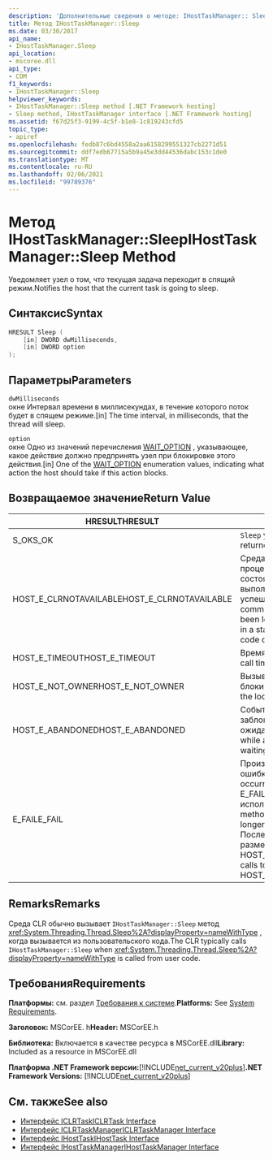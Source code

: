 ```yaml
---
description: 'Дополнительные сведения о методе: IHostTaskManager:: Sleep'
title: Метод IHostTaskManager::Sleep
ms.date: 03/30/2017
api_name:
- IHostTaskManager.Sleep
api_location:
- mscoree.dll
api_type:
- COM
f1_keywords:
- IHostTaskManager::Sleep
helpviewer_keywords:
- IHostTaskManager::Sleep method [.NET Framework hosting]
- Sleep method, IHostTaskManager interface [.NET Framework hosting]
ms.assetid: f67d25f3-9199-4c5f-b1e8-1c819243cfd5
topic_type:
- apiref
ms.openlocfilehash: fedb87c6bd4558a2aa6158299551327cb2271d51
ms.sourcegitcommit: ddf7edb67715a5b9a45e3dd44536dabc153c1de0
ms.translationtype: MT
ms.contentlocale: ru-RU
ms.lasthandoff: 02/06/2021
ms.locfileid: "99789376"
---
```

# <a name="ihosttaskmanagersleep-method"></a><span data-ttu-id="40ca3-103">Метод IHostTaskManager::Sleep</span><span class="sxs-lookup"><span data-stu-id="40ca3-103">IHostTaskManager::Sleep Method</span></span>

<span data-ttu-id="40ca3-104">Уведомляет узел о том, что текущая задача переходит в спящий режим.</span><span class="sxs-lookup"><span data-stu-id="40ca3-104">Notifies the host that the current task is going to sleep.</span></span>  
  
## <a name="syntax"></a><span data-ttu-id="40ca3-105">Синтаксис</span><span class="sxs-lookup"><span data-stu-id="40ca3-105">Syntax</span></span>  
  
```cpp  
HRESULT Sleep (  
    [in] DWORD dwMilliseconds,  
    [in] DWORD option  
);  
```  
  
## <a name="parameters"></a><span data-ttu-id="40ca3-106">Параметры</span><span class="sxs-lookup"><span data-stu-id="40ca3-106">Parameters</span></span>  

 `dwMilliseconds`  
 <span data-ttu-id="40ca3-107">окне Интервал времени в миллисекундах, в течение которого поток будет в спящем режиме.</span><span class="sxs-lookup"><span data-stu-id="40ca3-107">[in] The time interval, in milliseconds, that the thread will sleep.</span></span>  
  
 `option`  
 <span data-ttu-id="40ca3-108">окне Одно из значений перечисления [WAIT_OPTION](wait-option-enumeration.md) , указывающее, какое действие должно предпринять узел при блокировке этого действия.</span><span class="sxs-lookup"><span data-stu-id="40ca3-108">[in] One of the [WAIT_OPTION](wait-option-enumeration.md) enumeration values, indicating what action the host should take if this action blocks.</span></span>  
  
## <a name="return-value"></a><span data-ttu-id="40ca3-109">Возвращаемое значение</span><span class="sxs-lookup"><span data-stu-id="40ca3-109">Return Value</span></span>  
  
|<span data-ttu-id="40ca3-110">HRESULT</span><span class="sxs-lookup"><span data-stu-id="40ca3-110">HRESULT</span></span>|<span data-ttu-id="40ca3-111">Описание:</span><span class="sxs-lookup"><span data-stu-id="40ca3-111">Description</span></span>|  
|-------------|-----------------|  
|<span data-ttu-id="40ca3-112">S_OK</span><span class="sxs-lookup"><span data-stu-id="40ca3-112">S_OK</span></span>|<span data-ttu-id="40ca3-113">`Sleep` успешно возвращено.</span><span class="sxs-lookup"><span data-stu-id="40ca3-113">`Sleep` returned successfully.</span></span>|  
|<span data-ttu-id="40ca3-114">HOST_E_CLRNOTAVAILABLE</span><span class="sxs-lookup"><span data-stu-id="40ca3-114">HOST_E_CLRNOTAVAILABLE</span></span>|<span data-ttu-id="40ca3-115">Среда CLR не была загружена в процесс, или среда CLR находится в состоянии, в котором она не может выполнить управляемый код или успешно обработать вызов.</span><span class="sxs-lookup"><span data-stu-id="40ca3-115">The common language runtime (CLR) has not been loaded into a process, or the CLR is in a state in which it cannot run managed code or process the call successfully.</span></span>|  
|<span data-ttu-id="40ca3-116">HOST_E_TIMEOUT</span><span class="sxs-lookup"><span data-stu-id="40ca3-116">HOST_E_TIMEOUT</span></span>|<span data-ttu-id="40ca3-117">Время ожидания вызова истекло.</span><span class="sxs-lookup"><span data-stu-id="40ca3-117">The call timed out.</span></span>|  
|<span data-ttu-id="40ca3-118">HOST_E_NOT_OWNER</span><span class="sxs-lookup"><span data-stu-id="40ca3-118">HOST_E_NOT_OWNER</span></span>|<span data-ttu-id="40ca3-119">Вызывающий объект не владеет блокировкой.</span><span class="sxs-lookup"><span data-stu-id="40ca3-119">The caller does not own the lock.</span></span>|  
|<span data-ttu-id="40ca3-120">HOST_E_ABANDONED</span><span class="sxs-lookup"><span data-stu-id="40ca3-120">HOST_E_ABANDONED</span></span>|<span data-ttu-id="40ca3-121">Событие было отменено, пока заблокированный поток или волокно ожидают его.</span><span class="sxs-lookup"><span data-stu-id="40ca3-121">An event was canceled while a blocked thread or fiber was waiting on it.</span></span>|  
|<span data-ttu-id="40ca3-122">E_FAIL</span><span class="sxs-lookup"><span data-stu-id="40ca3-122">E_FAIL</span></span>|<span data-ttu-id="40ca3-123">Произошла неизвестная фатальная ошибка.</span><span class="sxs-lookup"><span data-stu-id="40ca3-123">An unknown catastrophic failure occurred.</span></span> <span data-ttu-id="40ca3-124">Когда метод возвращает E_FAIL, среда CLR больше не может использоваться в процессе.</span><span class="sxs-lookup"><span data-stu-id="40ca3-124">When a method returns E_FAIL, the CLR is no longer usable within the process.</span></span> <span data-ttu-id="40ca3-125">Последующие вызовы методов размещения возвращают HOST_E_CLRNOTAVAILABLE.</span><span class="sxs-lookup"><span data-stu-id="40ca3-125">Subsequent calls to hosting methods return HOST_E_CLRNOTAVAILABLE.</span></span>|  
  
## <a name="remarks"></a><span data-ttu-id="40ca3-126">Remarks</span><span class="sxs-lookup"><span data-stu-id="40ca3-126">Remarks</span></span>  

 <span data-ttu-id="40ca3-127">Среда CLR обычно вызывает `IHostTaskManager::Sleep` метод <xref:System.Threading.Thread.Sleep%2A?displayProperty=nameWithType> , когда вызывается из пользовательского кода.</span><span class="sxs-lookup"><span data-stu-id="40ca3-127">The CLR typically calls `IHostTaskManager::Sleep` when <xref:System.Threading.Thread.Sleep%2A?displayProperty=nameWithType> is called from user code.</span></span>  
  
## <a name="requirements"></a><span data-ttu-id="40ca3-128">Требования</span><span class="sxs-lookup"><span data-stu-id="40ca3-128">Requirements</span></span>  

 <span data-ttu-id="40ca3-129">**Платформы:** см. раздел [Требования к системе](../../get-started/system-requirements.md).</span><span class="sxs-lookup"><span data-stu-id="40ca3-129">**Platforms:** See [System Requirements](../../get-started/system-requirements.md).</span></span>  
  
 <span data-ttu-id="40ca3-130">**Заголовок:** MSCorEE. h</span><span class="sxs-lookup"><span data-stu-id="40ca3-130">**Header:** MSCorEE.h</span></span>  
  
 <span data-ttu-id="40ca3-131">**Библиотека:** Включается в качестве ресурса в MSCorEE.dll</span><span class="sxs-lookup"><span data-stu-id="40ca3-131">**Library:** Included as a resource in MSCorEE.dll</span></span>  
  
 <span data-ttu-id="40ca3-132">**Платформа .NET Framework версии:**[!INCLUDE[net_current_v20plus](../../../../includes/net-current-v20plus-md.md)]</span><span class="sxs-lookup"><span data-stu-id="40ca3-132">**.NET Framework Versions:** [!INCLUDE[net_current_v20plus](../../../../includes/net-current-v20plus-md.md)]</span></span>  
  
## <a name="see-also"></a><span data-ttu-id="40ca3-133">См. также</span><span class="sxs-lookup"><span data-stu-id="40ca3-133">See also</span></span>

- [<span data-ttu-id="40ca3-134">Интерфейс ICLRTask</span><span class="sxs-lookup"><span data-stu-id="40ca3-134">ICLRTask Interface</span></span>](iclrtask-interface.md)
- [<span data-ttu-id="40ca3-135">Интерфейс ICLRTaskManager</span><span class="sxs-lookup"><span data-stu-id="40ca3-135">ICLRTaskManager Interface</span></span>](iclrtaskmanager-interface.md)
- [<span data-ttu-id="40ca3-136">Интерфейс IHostTask</span><span class="sxs-lookup"><span data-stu-id="40ca3-136">IHostTask Interface</span></span>](ihosttask-interface.md)
- [<span data-ttu-id="40ca3-137">Интерфейс IHostTaskManager</span><span class="sxs-lookup"><span data-stu-id="40ca3-137">IHostTaskManager Interface</span></span>](ihosttaskmanager-interface.md)
